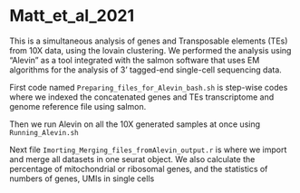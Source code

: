 # Matt_et_al_2021
This is a simultaneous analysis of genes and Transposable elements (TEs) from 10X data, using the lovain clustering. We performed the analysis using “Alevin” as a tool integrated with the salmon software that uses EM algorithms for the analysis of 3’ tagged-end single-cell sequencing data.

First code named ```Preparing_files_for_Alevin_bash.sh``` is step-wise codes where we indexed the concatenated genes and TEs transcriptome and genome reference file using salmon.

Then we run Alevin on all the 10X generated samples at once using ```Running_Alevin.sh```

Next file ```Imorting_Merging_files_fromAlevin_output.r``` is where we import and merge all datasets in one seurat object. We also calculate the percentage of mitochondrial or ribosomal genes, and the statistics of numbers of genes, UMIs in single cells

